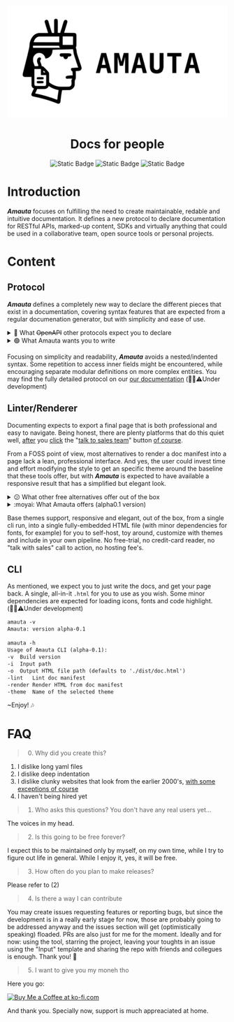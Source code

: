 <div align="center">
  
![logo](https://github.com/luislve17/amauta/raw/refs/heads/main/assets/amauta-banner.svg)

<h1>
  Docs for people
</h1>

![Static Badge](https://img.shields.io/badge/version-alpha0.1-2b7573)
![Static Badge](https://img.shields.io/badge/engine-go-00ADD8?logo=go)
![Static Badge](https://img.shields.io/badge/ui-html-F06529?logo=html5)


</div>

# Introduction

**_Amauta_** focuses on fulfilling the need to create maintainable, redable and intuitive documentation. It defines a new protocol to declare documentation for RESTful APIs, marked-up content, SDKs and virtually anything that could be used in a collaborative team, open source tools or personal projects. 

# Content

## Protocol

**_Amauta_** defines a completely new way to declare the different pieces that exist in a documentation, covering syntax features that are expected from a regular documenation generator, but with simplicity and ease of use.

<details>
  <summary>🔴 What <strike>OpenAPI</strike> other protocols expect you to declare</summary>

  ```yaml
openapi: 3.1.0
info:
  title: Users API
  version: 1.0.0
  description: Endpoints related to user operations
tags:
  - name: api
    description: public, internal

paths:
  /v1/users:
    post:
      summary: Create a new user
      tags: [api]
      requestBody:
        required: true
        content:
          application/json:
            schema:
              type: object
              properties:
                profile:
                  $ref: '#/components/schemas/UserProfile'
                metadata:
                  type: object
                  description: Tracking info
                  properties:
                    source:
                      type: string
                      description: Origin of signup
                    labels:
                      type: array
                      items:
                        type: string
                      description: Internal labels
                    status:
                      type: string
                      nullable: true
                      enum: [active, inactive, archived]
                      deprecated: true
                      description: User status
              required: [profile]
            example:
              profile:
                name: Jane Doe
                email: jane@example.com
                gender: female
              metadata:
                source: newsletter
                tags: [beta, test]
      parameters:
        - name: Authorization
          in: header
          required: true
          schema:
            type: string
          description: Bearer token. This is only the field's description
      responses:
        '200':
          description: OK

components:
  schemas:
    UserProfile:
      type: object
      properties:
        name:
          type: string
          description: User's name
        email:
          type: string
          description: User's email
        timezone:
          type: string
          format: datetime
          description: User's timezone
  ```
  
</details>

<details>
  <summary>🟢 What Amauta wants you to write</summary>

  ```
  [[Users@api#public,internal]]
group: api
summary: Endpoints related to user operations

[request@POST:/v1/users]
summary: Create a new user  
contentType: application/json  

header@object: This is the root @object description  
header.Authorization@str#internal: Bearer token. This is only the field's description

body@object: This is the @object root description  
body.profile@user_profile: Main user information. This field references a non-native type "@user_profile", to be searched within the linting scope.  
body.metadata@object: Tracking info. Below, it defines each of their fields
body.metadata.source?str#internal: Origin of signup.
body.metadata.labels?str[]#internal: Internal labels  
body.metadata.status@enum[active,inactive,archived]|null#deprecated: User status

example: <ref@example:create_user>

[ref@schema:user_profile]
name@str: User's name  
email@str: User's email  
timezone@custom:datetime: User's timezone. Defines a custom type, linted normally as wildcard to give the writer flexibility.

[ref@example:create_user]
profile.name: Jane Doe  
profile.email: jane@example.com  
profile.gender: female  
metadata.source: newsletter  
metadata.tags: [beta, test]

  ```
</details>

Focusing on simplicity and readability, **_Amauta_** avoids a nested/indented syntax. Some repetition to access inner fields might be encountered, while encouraging separate modular definitions on more complex entities.
You may find the fully detailed protocol on our [our documentation](https://luislve17.github.io/amauta/doc) (👷‍♂️⚠️Under development)

## Linter/Renderer
Documenting expects to export a final page that is both professional and easy to navigate. Being honest, there are plenty platforms that do this quiet well, [after](https://www.dreamfactory.com/) you [click](https://redocly.com/) the "[talk to sales team](https://scalar.com/)" button [of course](https://stoplight.io/).

From a FOSS point of view, most alternatives to render a doc manifest into a page lack a lean, professional interface. And yes, the user could invest time and effort modifying the style to get an specific theme around the baseline that these tools offer, but with **_Amauta_** is expected to have available a responsive result that has a simplified but elegant look.

<details>
<summary>😕 What other free alternatives offer out of the box</summary>

<img width="1882" height="1092" alt="image" src="https://github.com/user-attachments/assets/c620e9af-1521-4b42-95c1-284395b264d6" />
<img width="1851" height="980" alt="image" src="https://github.com/user-attachments/assets/bb3036c2-4afc-4e9b-b5d4-b27ba1f9f320" />
<img width="1851" height="980" alt="image" src="https://github.com/user-attachments/assets/95c7012f-ebe4-4b0f-a4e1-b85f526126c8" />
  
</details>


<details>
<summary>:moyai: What Amauta offers (alpha0.1 version) </summary>
  
`amauta --render -i ./dist/manifest.amauta -theme default`

<img width="1689" height="1068" alt="image" src="https://github.com/user-attachments/assets/af95e9a0-2615-409c-a7f3-bd3ec3217929" />
<img width="649" height="1043" alt="image" src="https://github.com/user-attachments/assets/49e6bbbb-9152-4c54-b751-9e96f8189051" />


`amauta --render -i ./dist/manifest.amauta -theme dark`

<img width="1689" height="1068" alt="image" src="https://github.com/user-attachments/assets/d842c3cb-1844-4e02-a98e-3eb0e296c5b2" />
<img width="649" height="1043" alt="image" src="https://github.com/user-attachments/assets/f55fddb9-a675-45e1-9bed-9a8a7671f95e" />
  
</details>

Base themes support, responsive and elegant, out of the box, from a single cli run, into a single fully-embedded HTML file (with minor dependencies for fonts, for example) for you to self-host, toy around, customize with themes and include in your own pipeline. No free-trial, no credit-card reader, no "talk with sales" call to action, no hosting fee's.

## CLI

As mentioned, we expect you to just write the docs, and get your page back. A single, all-in-it `.html` for you to use as you wish. Some minor dependencies are expected for loading icons, fonts and code highlight. (👷‍♂️⚠️Under development)

```
amauta -v
Amauta: version alpha-0.1

amauta -h
Usage of Amauta CLI (alpha-0.1):
-v	Build version
-i	Input path
-o	Output HTML file path (defaults to './dist/doc.html')
-lint	Lint doc manifest
-render	Render HTML from doc manifest
-theme	Name of the selected theme
```

~Enjoy! 🎶

# FAQ

> 0. Why did you create this?
1. I dislike long yaml files
3. I dislike deep indentation
4. I dislike clunky websites that look from the earlier 2000's, [with some exceptions of course](https://www.spacejam.com/1996/jam.htm)
5. I haven't being hired yet

> 1. Who asks this questions? You don't have any real users yet...

The voices in my head.

> 2. Is this going to be free forever?

I expect this to be maintained only by myself, on my own time, while I try to figure out life in general. While I enjoy it, yes, it will be free.

> 3. How often do you plan to make releases?

Please refer to (2)

> 4. Is there a way I can contribute

You may create issues requesting features or reporting bugs, but since the development is in a really early stage for now, those are probably going to be addressed anyway and the issues section will get (optimistically speaking) floaded. PRs are also just for me for the moment.
Ideally and for now: using the tool, starring the project, leaving your toughts in an issue using the "Input" template and sharing the repo with friends and collegues is enough.
Thank you! 🙂

> 5. I want to give you my moneh tho

Here you go:

<a href='https://ko-fi.com/Q5Q0P976H' target='_blank'><img height='36' style='border:0px;height:36px;' src='https://storage.ko-fi.com/cdn/kofi6.png?v=6' border='0' alt='Buy Me a Coffee at ko-fi.com' /></a>

And thank you. Specially now, support is much appreaciated at home.
